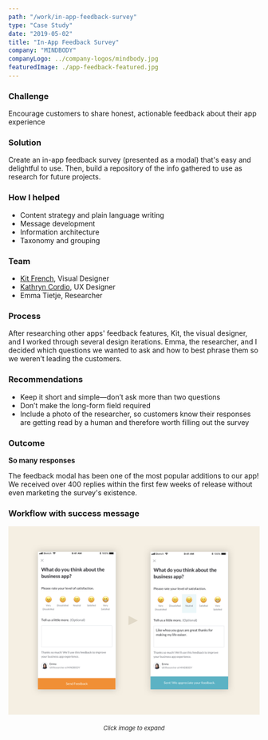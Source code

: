 ```yaml
---
path: "/work/in-app-feedback-survey"
type: "Case Study"
date: "2019-05-02"
title: "In-App Feedback Survey"
company: "MINDBODY"
companyLogo: ../company-logos/mindbody.jpg
featuredImage: ./app-feedback-featured.jpg
---
```


### Challenge

Encourage customers to share honest, actionable feedback about their app experience

### Solution

Create an in-app feedback survey (presented as a modal) that's easy and delightful to use. Then, build a repository of the info gathered to use as research for future projects.

### How I helped

- Content strategy and plain language writing
- Message development
- Information architecture
- Taxonomy and grouping

### Team

- <a href="https://www.linkedin.com/in/kitfrench/" rel="noopener noreferrer" target="_blank">Kit French</a>, Visual Designer
- <a href="https://www.linkedin.com/in/katcordio/" rel="noopener noreferrer" target="_blank">Kathryn Cordio</a>, UX Designer
- Emma Tietje, Researcher

### Process

After researching other apps' feedback features, Kit, the visual designer, and I worked through several design iterations. Emma, the researcher, and I decided which questions we wanted to ask and how to best phrase them so we weren’t leading the customers.

### Recommendations

- Keep it short and simple—don’t ask more than two questions
- Don’t make the long-form field required
- Include a photo of the researcher, so customers know their responses are getting read by a human and therefore worth filling out the survey

### Outcome

**So many responses**

The feedback modal has been one of the most popular additions to our app! We received over 400 replies within the first few weeks of release without even marketing the survey's existence.

### Workflow with success message

![Workflow for in-app feedback survey](feedback-demo.png)

<center><small><em>Click image to expand</em></small></center>
